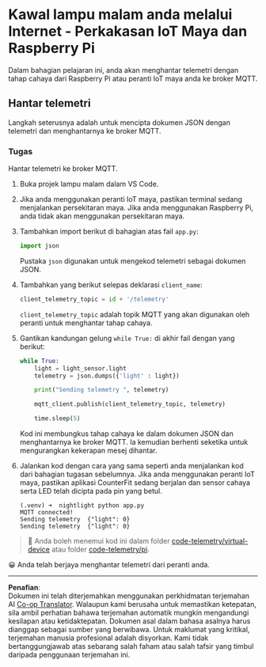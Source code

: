 <!--
CO_OP_TRANSLATOR_METADATA:
{
  "original_hash": "1226517aae5f5b6f904434670394c688",
  "translation_date": "2025-08-27T22:14:15+00:00",
  "source_file": "1-getting-started/lessons/4-connect-internet/single-board-computer-telemetry.md",
  "language_code": "ms"
}
-->
# Kawal lampu malam anda melalui Internet - Perkakasan IoT Maya dan Raspberry Pi

Dalam bahagian pelajaran ini, anda akan menghantar telemetri dengan tahap cahaya dari Raspberry Pi atau peranti IoT maya anda ke broker MQTT.

## Hantar telemetri

Langkah seterusnya adalah untuk mencipta dokumen JSON dengan telemetri dan menghantarnya ke broker MQTT.

### Tugas

Hantar telemetri ke broker MQTT.

1. Buka projek lampu malam dalam VS Code.

1. Jika anda menggunakan peranti IoT maya, pastikan terminal sedang menjalankan persekitaran maya. Jika anda menggunakan Raspberry Pi, anda tidak akan menggunakan persekitaran maya.

1. Tambahkan import berikut di bahagian atas fail `app.py`:

    ```python
    import json
    ```

    Pustaka `json` digunakan untuk mengekod telemetri sebagai dokumen JSON.

1. Tambahkan yang berikut selepas deklarasi `client_name`:

    ```python
    client_telemetry_topic = id + '/telemetry'
    ```

    `client_telemetry_topic` adalah topik MQTT yang akan digunakan oleh peranti untuk menghantar tahap cahaya.

1. Gantikan kandungan gelung `while True:` di akhir fail dengan yang berikut:

    ```python
    while True:
        light = light_sensor.light
        telemetry = json.dumps({'light' : light})

        print("Sending telemetry ", telemetry)
    
        mqtt_client.publish(client_telemetry_topic, telemetry)
    
        time.sleep(5)
    ```

    Kod ini membungkus tahap cahaya ke dalam dokumen JSON dan menghantarnya ke broker MQTT. Ia kemudian berhenti seketika untuk mengurangkan kekerapan mesej dihantar.

1. Jalankan kod dengan cara yang sama seperti anda menjalankan kod dari bahagian tugasan sebelumnya. Jika anda menggunakan peranti IoT maya, pastikan aplikasi CounterFit sedang berjalan dan sensor cahaya serta LED telah dicipta pada pin yang betul.

    ```output
    (.venv) ➜  nightlight python app.py 
    MQTT connected!
    Sending telemetry  {"light": 0}
    Sending telemetry  {"light": 0}
    ```

> 💁 Anda boleh menemui kod ini dalam folder [code-telemetry/virtual-device](../../../../../1-getting-started/lessons/4-connect-internet/code-telemetry/virtual-device) atau folder [code-telemetry/pi](../../../../../1-getting-started/lessons/4-connect-internet/code-telemetry/pi).

😀 Anda telah berjaya menghantar telemetri dari peranti anda.

---

**Penafian**:  
Dokumen ini telah diterjemahkan menggunakan perkhidmatan terjemahan AI [Co-op Translator](https://github.com/Azure/co-op-translator). Walaupun kami berusaha untuk memastikan ketepatan, sila ambil perhatian bahawa terjemahan automatik mungkin mengandungi kesilapan atau ketidaktepatan. Dokumen asal dalam bahasa asalnya harus dianggap sebagai sumber yang berwibawa. Untuk maklumat yang kritikal, terjemahan manusia profesional adalah disyorkan. Kami tidak bertanggungjawab atas sebarang salah faham atau salah tafsir yang timbul daripada penggunaan terjemahan ini.